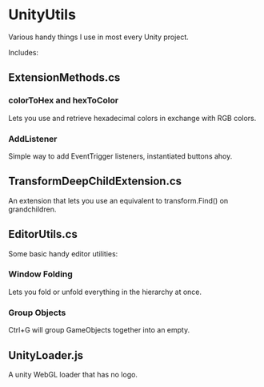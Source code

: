 # UnityUtils
Various handy things I use in most every Unity project.

Includes: 

## ExtensionMethods.cs
### colorToHex and hexToColor
Lets you use and retrieve hexadecimal colors in exchange with RGB colors.
### AddListener
Simple way to add EventTrigger listeners, instantiated buttons ahoy.

## TransformDeepChildExtension.cs
An extension that lets you use an equivalent to transform.Find() on grandchildren.

## EditorUtils.cs
Some basic handy editor utilities:
### Window Folding
Lets you fold or unfold everything in the hierarchy at once.
### Group Objects
Ctrl+G will group GameObjects together into an empty.

## UnityLoader.js
A unity WebGL loader that has no logo. 
